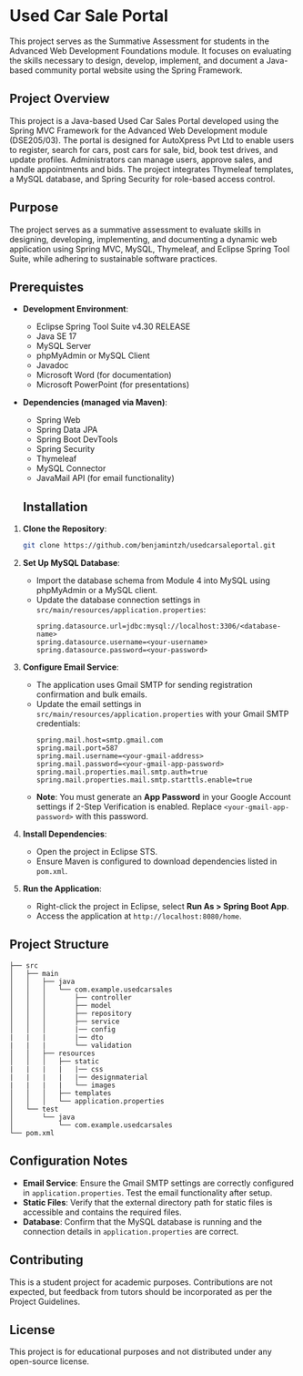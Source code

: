 # Used Car Sale Portal
This project serves as the Summative Assessment for students in the Advanced Web Development Foundations module. It focuses on evaluating the skills necessary to design, develop, implement, and document a Java-based community portal website using the Spring Framework.


## Project Overview
This project is a Java-based Used Car Sales Portal developed using the Spring MVC Framework for the Advanced Web Development module (DSE205/03). The portal is designed for AutoXpress Pvt Ltd to enable users to register, search for cars, post cars for sale, bid, book test drives, and update profiles. Administrators can manage users, approve sales, and handle appointments and bids. The project integrates Thymeleaf templates, a MySQL database, and Spring Security for role-based access control.

## Purpose
The project serves as a summative assessment to evaluate skills in designing, developing, implementing, and documenting a dynamic web application using Spring MVC, MySQL, Thymeleaf, and Eclipse Spring Tool Suite, while adhering to sustainable software practices.

## Prerequistes
- **Development Environment**:
  - Eclipse Spring Tool Suite v4.30 RELEASE
  - Java SE 17
  - MySQL Server
  - phpMyAdmin or MySQL Client
  - Javadoc
  - Microsoft Word (for documentation)
  - Microsoft PowerPoint (for presentations)

- **Dependencies (managed via Maven)**:
  - Spring Web
  - Spring Data JPA
  - Spring Boot DevTools
  - Spring Security
  - Thymeleaf
  - MySQL Connector
  - JavaMail API (for email functionality)
 
  ## Installation
1. **Clone the Repository**:
   ```bash
   git clone https://github.com/benjamintzh/usedcarsaleportal.git

2. **Set Up MySQL Database**:
   - Import the database schema from Module 4 into MySQL using phpMyAdmin or a MySQL client.
   - Update the database connection settings in `src/main/resources/application.properties`:
     ```properties
     spring.datasource.url=jdbc:mysql://localhost:3306/<database-name>
     spring.datasource.username=<your-username>
     spring.datasource.password=<your-password>
     ```

3. **Configure Email Service**:
   - The application uses Gmail SMTP for sending registration confirmation and bulk emails.
   - Update the email settings in `src/main/resources/application.properties` with your Gmail SMTP credentials:
     ```properties
     spring.mail.host=smtp.gmail.com
     spring.mail.port=587
     spring.mail.username=<your-gmail-address>
     spring.mail.password=<your-gmail-app-password>
     spring.mail.properties.mail.smtp.auth=true
     spring.mail.properties.mail.smtp.starttls.enable=true
     ```
   - **Note**: You must generate an **App Password** in your Google Account settings if 2-Step Verification is enabled. Replace `<your-gmail-app-password>` with this password.

4. **Install Dependencies**:
   - Open the project in Eclipse STS.
   - Ensure Maven is configured to download dependencies listed in `pom.xml`.

5. **Run the Application**:
   - Right-click the project in Eclipse, select **Run As > Spring Boot App**.
   - Access the application at `http://localhost:8080/home`.

## Project Structure
```
├── src
│   ├── main
│   │   ├── java
│   │   │   └── com.example.usedcarsales
│   │   │       ├── controller
│   │   │       ├── model  
│   │   │       ├── repository 
│   │   │       ├── service    
│   │   │       |── config       
|   |   |       |── dto
|   |   |       └── validation
│   │   ├── resources
│   │   │   ├── static
|   |   |   |   |── css
|   |   |   |   |── designmaterial
|   |   |   |   └── images
│   │   │   ├── templates        
│   │   │   └── application.properties  
│   └── test
│       └── java
│           └── com.example.usedcarsales
└── pom.xml
```

## Configuration Notes
- **Email Service**: Ensure the Gmail SMTP settings are correctly configured in `application.properties`. Test the email functionality after setup.
- **Static Files**: Verify that the external directory path for static files is accessible and contains the required files.
- **Database**: Confirm that the MySQL database is running and the connection details in `application.properties` are correct.

## Contributing
This is a student project for academic purposes. Contributions are not expected, but feedback from tutors should be incorporated as per the Project Guidelines.

## License
This project is for educational purposes and not distributed under any open-source license.
